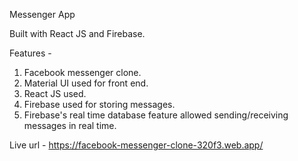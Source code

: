 Messenger App

Built with React JS and Firebase.

Features -

1. Facebook messenger clone.
2. Material UI used for front end.
3. React JS used.
4. Firebase used for storing messages.
5. Firebase's real time database feature allowed sending/receiving messages in real time.

Live url - https://facebook-messenger-clone-320f3.web.app/
